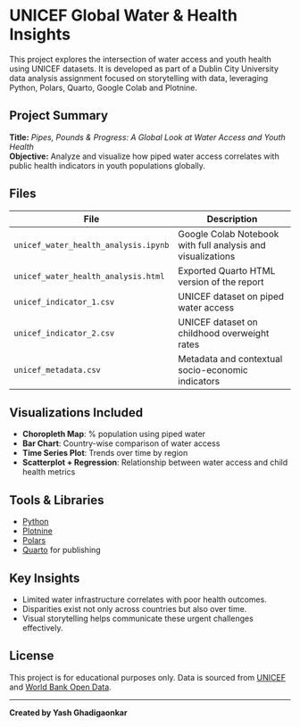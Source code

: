 # UNICEF Global Water & Health Insights

This project explores the intersection of water access and youth health using UNICEF datasets. It is developed as part of a Dublin City University data analysis assignment focused on storytelling with data, leveraging Python, Polars, Quarto, Google Colab and Plotnine.

## Project Summary

**Title:** *Pipes, Pounds & Progress: A Global Look at Water Access and Youth Health*  
**Objective:** Analyze and visualize how piped water access correlates with public health indicators in youth populations globally.

## Files

| File                          | Description                                        |
|------------------------------|----------------------------------------------------|
| `unicef_water_health_analysis.ipynb` | Google Colab Notebook with full analysis and visualizations |
| `unicef_water_health_analysis.html` | Exported Quarto HTML version of the report         |
| `unicef_indicator_1.csv`     | UNICEF dataset on piped water access               |
| `unicef_indicator_2.csv`     | UNICEF dataset on childhood overweight rates       |
| `unicef_metadata.csv`        | Metadata and contextual socio-economic indicators  |

## Visualizations Included

- **Choropleth Map**: % population using piped water
- **Bar Chart**: Country-wise comparison of water access
- **Time Series Plot**: Trends over time by region
- **Scatterplot + Regression**: Relationship between water access and child health metrics

## Tools & Libraries

- [Python](https://www.python.org/)
- [Plotnine](https://plotnine.readthedocs.io/)
- [Polars](https://pola-rs.github.io/polars/)
- [Quarto](https://quarto.org/) for publishing

## Key Insights

- Limited water infrastructure correlates with poor health outcomes.
- Disparities exist not only across countries but also over time.
- Visual storytelling helps communicate these urgent challenges effectively.

## License

This project is for educational purposes only. Data is sourced from [UNICEF](https://data.unicef.org/) and [World Bank Open Data](https://data.worldbank.org/).

---

**Created by Yash Ghadigaonkar**
